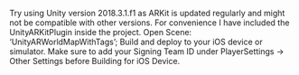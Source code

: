 Try using Unity version 2018.3.1.f1 as ARKit is updated regularly and might not be compatible with other versions.
For convenience I have included the UnityARKitPlugin inside the project. 
Open Scene:  ‘UnityARWorldMapWithTags’; Build and deploy to your iOS device or simulator.
Make sure to add your Signing Team ID under PlayerSettings -> Other Settings before Building for iOS Device.
